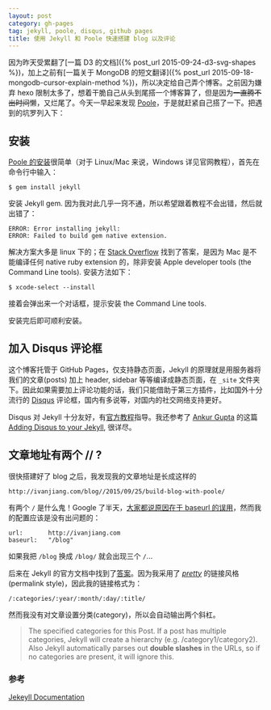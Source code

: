 ```yaml
---
layout: post
category: gh-pages
tag: jekyll, poole, disqus, github pages
title: 使用 Jekyll 和 Poole 快速搭建 blog 以及评论
---
```


因为昨天受累翻了[一篇 D3 的文档]({% post_url 2015-09-24-d3-svg-shapes %})，加上之前有[一篇关于 MongoDB 的短文翻译]({% post_url 2015-09-18-mongodb-cursor-explain-method %})，所以决定给自己弄个博客。之前因为嫌弃 hexo 限制太多了，想着干脆自己从头到尾搭一个博客算了，但是因为<del>一直腾不出时间</del>懒，又烂尾了。今天一早起来发现 [Poole](https://github.com/poole/poole)，于是就赶紧自己搭了一下。把遇到的坑罗列入下：

## 安装

[Poole 的安装](https://github.com/poole/poole#usage)很简单（对于 Linux/Mac 来说，Windows 详见官网教程），首先在命令行中输入：

    $ gem install jekyll
 
安装 Jekyll gem. 因为我对此几乎一窍不通，所以希望跟着教程不会出错，然后就出错了：
 
    ERROR: Error installing jekyll:
    ERROR: Failed to build gem native extension. 

解决方案大多是 linux 下的；在 [Stack Overflow](http://stackoverflow.com/questions/8389301/os-x-rails-failed-to-build-gem-native-extension) 找到了答案，是因为 Mac 是不能编译任何 native ruby extension 的，除非安装 Apple developer tools (the Command Line tools). 安装方法如下：

    $ xcode-select --install
    
接着会弹出来一个对话框，提示安装 the Command Line tools. 

安装完后即可顺利安装。

## 加入 Disqus 评论框

这个博客托管于 GitHub Pages，仅支持静态页面，Jekyll 的原理就是用服务器将我们的文章(posts) 加上 header, sidebar 等等编译成静态页面，在 `_site` 文件夹下。因此如果需要加上评论功能的话，我们只能借助于第三方插件，比如国外十分流行的 [Disqus](https://disqus.com) 评论框，国内有多说等，对国内的社交网络支持更好。

Disqus 对 Jekyll 十分友好，有[官方教程](https://help.disqus.com/customer/portal/articles/472138-jekyll-installation-instructions)指导。我还参考了 [Ankur Gupta](http://www.perfectlyrandom.org/about/) 的这篇 [Adding Disqus to your Jekyll](http://www.perfectlyrandom.org/2014/06/29/adding-disqus-to-your-jekyll-powered-github-pages/), 很详尽。

## 文章地址有两个 // ?

很快搭建好了 blog 之后，我发现我的文章地址是长成这样的

    http://ivanjiang.com/blog//2015/09/25/build-blog-with-poole/
    
有两个 `/` 是什么鬼！Google 了半天，[大家都说原因在于 baseurl 的误用](https://github.com/jekyll/jekyll-feed/issues/63)，然而我的配置应该是没有出问题的：

    url:       http://ivanjiang.com
    baseurl:   "/blog"

如果我把 `/blog` 换成 `/blog/` 就会出现三个 `/`...

后来在 Jekyll 的官方文档中找到了[答案](http://jekyllrb.com/docs/permalinks/#template-variables)。因为我采用了 [*pretty*](http://jekyllrb.com/docs/permalinks/#built-in-permalink-styles) 的链接风格(permalink style)，因此我的链接格式为：

    /:categories/:year/:month/:day/:title/
    
然而我没有对文章设置分类(category)，所以会自动输出两个斜杠。

>The specified categories for this Post. If a post has multiple categories, Jekyll will create a hierarchy (e.g. /category1/category2). Also Jekyll automatically parses out **double slashes** in the URLs, so if no categories are present, it will ignore this.

### 参考

[Jekeyll Documentation](http://jekyllrb.com/docs/home/)